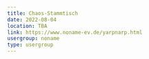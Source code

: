 ```yaml
---
title: Chaos-Stammtisch
date: 2022-08-04
location: TBA
link: https://www.noname-ev.de/yarpnarp.html
usergroup: noname
type: usergroup
---
```

